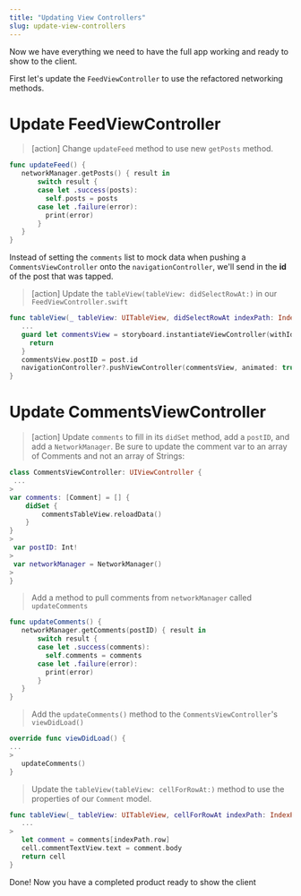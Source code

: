 ```yaml
---
title: "Updating View Controllers"
slug: update-view-controllers
---
```


Now we have everything we need to have the full app working and ready to show to the client.

First let's update the `FeedViewController` to use the refactored networking methods.

# Update FeedViewController

> [action]
> Change `updateFeed` method to use new `getPosts` method.
>
```swift
func updateFeed() {
   networkManager.getPosts() { result in
       switch result {
       case let .success(posts):
         self.posts = posts
       case let .failure(error):
         print(error)
       }
   }
}
```

Instead of setting the `comments` list to mock data when pushing a `CommentsViewController` onto the `navigationController`, we'll send in the **id** of the post that was tapped.

> [action]
> Update the `tableView(tableView: didSelectRowAt:)` in our `FeedViewController.swift`
>
```swift
func tableView(_ tableView: UITableView, didSelectRowAt indexPath: IndexPath) {
   ...
   guard let commentsView = storyboard.instantiateViewController(withIdentifier: "commentsView") as? CommentsViewController else {
     return
   }
   commentsView.postID = post.id
   navigationController?.pushViewController(commentsView, animated: true)
}
```

# Update CommentsViewController

> [action]
> Update `comments` to fill in its `didSet` method, add a `postID`, and add a `NetworkManager`. Be sure to update the comment var to an array of Comments and not an array of Strings:
>
```swift
class CommentsViewController: UIViewController {
 ...
>
var comments: [Comment] = [] {
    didSet {
        commentsTableView.reloadData()
    }
}
>
 var postID: Int!
>
 var networkManager = NetworkManager()
>
}
```
>
> Add a method to pull comments from `networkManager` called `updateComments`
>
```swift
func updateComments() {
   networkManager.getComments(postID) { result in
       switch result {
       case let .success(comments):
         self.comments = comments
       case let .failure(error):
         print(error)
       }
   }
}
```
>
> Add the `updateComments()` method to the `CommentsViewController`'s `viewDidLoad()`
>
```swift
override func viewDidLoad() {
...
>
   updateComments()
}
```
>
> Update the `tableView(tableView: cellForRowAt:)` method to use the properties of our `Comment` model.
>
```swift
func tableView(_ tableView: UITableView, cellForRowAt indexPath: IndexPath) -> UITableViewCell {
   ...
>
   let comment = comments[indexPath.row]
   cell.commentTextView.text = comment.body
   return cell
}
```

Done! Now you have a completed product ready to show the client
